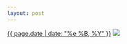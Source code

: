 ```yaml
---
layout: post
---
```


<p>
  <time><a href="/235">{{ page.date | date: "%e %B, %Y" }}</a></time>
  <a href="/235"><img src="{{ site.assets_url }}/235.jpg"/></a>
</p>
